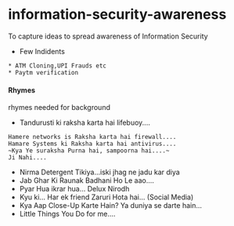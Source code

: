 # information-security-awareness

To capture ideas to spread awareness of Information Security

* Few Indidents
```
* ATM Cloning,UPI Frauds etc
* Paytm verification
```

#### Rhymes

rhymes needed for background

* Tandurusti ki raksha karta hai lifebuoy.... 
```
Hamere networks is Raksha karta hai firewall....
Hamare Systems ki Raksha karta hai antivirus....
~Kya Ye suraksha Purna hai, sampoorna hai....~
Ji Nahi.... 
```
* Nirma Detergent Tikiya...iski jhag ne jadu kar diya
* Jab Ghar Ki Raunak Badhani Ho Le aao....
* Pyar Hua ikrar hua... Delux Nirodh
* Kyu ki... Har ek friend Zaruri Hota hai... (Social Media)
* Kya Aap Close-Up Karte Hain? Ya duniya se darte hain... 
* Little Things You Do for me....
```
